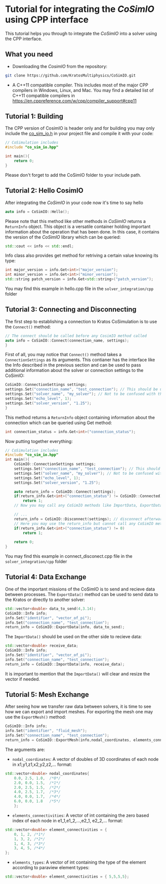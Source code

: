 # Tutorial for integrating the _CoSimIO_ using CPP interface

This tutorial helps you through to integrate the _CoSimIO_ into a solver using the CPP interface.

## What you need
- Downloading the _CosimIO_ from the repository:

```bash
git clone https://github.com/KratosMultiphysics/CoSimIO.git
```

- A C++11 compatible compiler. This includes most of the major CPP compilers in Windows, Linux, and Mac. You may find a detailed list of C++11 compatible compilers in https://en.cppreference.com/w/cpp/compiler_support#cpp11


## Tutorial 1: Building
The CPP version of CosimIO is header only and for building you may only include the [co_sim_io.h](https://github.com/KratosMultiphysics/CoSimIO/blob/master/co_sim_io/co_sim_io.hpp) in your project file and compile it with your code:

```c++
// CoSimulation includes
#include "co_sim_io.hpp"

int main(){
    return 0;
}
```

Please don't forget to add the CoSimIO folder to your include path.


## Tutorial 2: Hello CosimIO
After integrating the _CoSimIO_ in your code now it's time to say hello

```c++
auto info = CoSimIO::Hello();
```

Please note that this method like other methods in _CoSimIO_ returns a `ReturnInfo` object. This object is a versatile container holding important information about the operation that has been done. In this case, it contains the version of the _CoSimIO_ library which can be queried:

```c++
std::cout << info << std::endl;
```

Info class also provides get method for retriving a certain value knowing its type:

```c++
int major_version = info.Get<int>("major_version");
int minor_version = info.Get<int>("minor_version");
std::string patch_version = info.Get<std::string>("patch_version");
```
You may find this example in hello.cpp file in the `solver_integration/cpp` folder


## Tutorial 3: Connecting and Disconnecting
The first step to establishing a connection to Kratos CoSimulation is to use the `Connect()` method:
```c++
// The connect should be called before any CosimIO method called
auto info = CoSimIO::Connect(connection_name, settings);
}
```

First of all, you may notice that `Connect()` method takes a `ConnectionSettings` as its arguments. This contianer has the interface like the Info described in the previous section and can be used to pass additional information about the solver or connection settings to the CoSimIO:

```c++
CoSimIO::ConnectionSettings settings;
settings.Set("connection_name", "test_connection"); // This should be unique for each connection between two solvers
settings.Set("solver_name", "my_solver"); // Not to be confused with the connection name. 
settings.Set("echo_level", 1);
settings.Set("solver_version", "1.25");
}
```
This method returns a `ReturnInfo` object containing information about the connection which can be queried using Get method:

```c++
int connection_status = info.Get<int>("connection_status");
```

Now putting together everything:

```c++
// CoSimulation includes
#include "co_sim_io.hpp"
int main(){
    CoSimIO::ConnectionSettings settings;
    settings.Set("connection_name", "test_connection"); // This should be unique for each connection between two solvers
    settings.Set("solver_name", "my_solver"); // Not to be confused with the connection name. 
    settings.Set("echo_level", 1);
    settings.Set("solver_version", "1.25");

    auto return_info = CoSimIO::Connect(settings);
    if(return_info.Get<int>("connection_status") != CoSimIO::Connected) 
        return 1;
    // Now you may call any CoSimIO methods like ImportData, ExportData, etc.

    // ...
    return_info = CoSimIO::Disconnect(settings); // disconnect afterwards
    // Here you may use the return_info but cannot call any CoSimIO method anymore
    if(return_info.Get<int>("connection_status") != 0) 
        return 1;
    
    return 0;
}
```

You may find this example in connect_disconect.cpp file in the `solver_integration/cpp` folder

## Tutorial 4: Data Exchange
One of the important missions of the CoSimIO is to send and recieve data between processes. The `ExportData()` method can be used to send data to the Kratos or directly to another solver:

```c++
std::vector<double> data_to_send(4,3.14);
CoSimIO::Info info;
info.Set("identifier", "vector_of_pi");
info.Set("connection_name", "test_connection");
return_info = CoSimIO::ExportData(info, data_to_send);
```
The `ImportData()` should be used on the other side to recieve data:

```c++
std::vector<double> receive_data;
CoSimIO::Info info;
info.Set("identifier", "vector_of_pi");
info.Set("connection_name", "test_connection");
return_info = CoSimIO::ImportData(info, receive_data);
```

It is important to mention that the `ImportData()` will clear and resize the vector if needed.


## Tutorial 5: Mesh Exchange
After seeing how we transfer raw data between solvers, it is time to see how we can export and import meshes. For exporting the mesh one may use the `ExportMesh()` method:


```c++
CoSimIO::Info info;
info.Set("identifier", "fluid_mesh");
info.Set("connection_name", "test_connection");
return_info = CoSimIO::ExportMesh(info,nodal_coordinates, elements_connectivities, elements_types);
```

The arguments are:

* `nodal_coordinates`: A vector of doubles of 3D coordinates of each node in x1,y1,z1,x2,y2,z2,... format:
```c++
std::vector<double> nodal_coordinates{
    0.0, 2.5, 1.0,  /*0*/
    2.0, 0.0, 1.5,  /*1*/
    2.0, 2.5, 1.5,  /*2*/
    4.0, 2.5, 1.7,  /*3*/
    4.0, 0.0, 1.7,  /*4*/
    6.0, 0.0, 1.8   /*5*/
    };
```
* `elements_connectivities`: A vector of int containing the zero based index of each node in e1_1,e1_2,...,e2_1, e2_2,... format:
```c++
std::vector<double> element_connectivities = {
    0, 1, 2, /*1*/
    1, 3, 2, /*2*/
    1, 4, 3, /*3*/
    3, 4, 5, /*4*/
};
```

* `elements_types`: A vector of int containing the type of the element according to paraview element types:
```c++
std::vector<double> element_connectivities = { 5,5,5,5};
```


